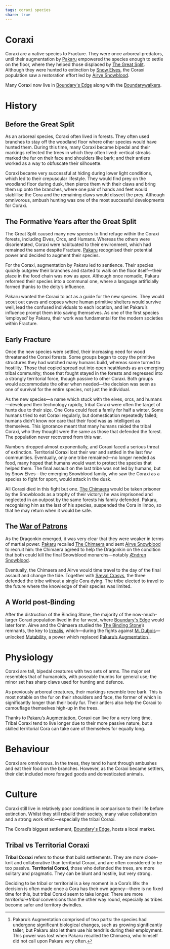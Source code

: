 ```yaml
---
tags: coraxi species
share: true
---
```

# Coraxi
Coraxi are a native species to Fracture. They were once arboreal predators, until their augmentation by [Pakaru](Pakaru) empowered the species enough to settle on the floor, where they helped those displaced by [The Great Split](The%20Great%20Split.md). Although they were hunted to extinction by [Snow Elves](Snow%20Elf.md), the Coraxi population saw a restoration effort led by [Airve Snowblood](../1%20Characters/1.1%20Deities/Revai,%20Fracture's%20Ward.md).

Many Coraxi now live in [Boundary's Edge](Boundary's%20Edge) along with the [Boundarywalkers](Boundarywalker).

# History
## Before the Great Split
As an arboreal species, Coraxi often lived in forests. They often used branches to stay off the woodland floor where other species would have hunted them. During this time, many Coraxi became bipedal and their markings reflected the trees in which they often lived: vertical streaks marked the fur on their face and shoulders like bark; and their antlers worked as a way to obfuscate their silhouette. 

Coraxi became very successful at hiding during lower light conditions, which led to their crepuscular lifestyle. They would find prey on the woodland floor during dusk, then pierce them with their claws and bring them up onto the branches, where one pair of hands and feet would stablilise the Cora and the remaining claws would dissect the prey. Although omnivorous, ambush hunting was one of the most successful developments for Coraxi. 

## The Formative Years after the Great Split

The Great Split caused many new species to find refuge within the Coraxi forests, including Elves, Orcs, and Humans. Whereas the others were disorientated, Coraxi were habituated to their environment, which had remained the same despite Fracture. [Pakaru](Pakaru) recognised their potential power and decided to augment their species.

For the Coraxi, augmentation by Pakaru led to sentience. Their species quickly outgrew their branches and started to walk on the floor itself—their place in the food chain was now as apex. Although once nomadic, Pakaru reformed their species into a communal one, where a language artificially formed thanks to the deity’s influence. 

Pakaru wanted the Coraxi to act as a guide for the new species. They would scout out caves and copses where human primitive shelters would survive well, lead the confused individuals to each location, and let Pakaru’s influence prompt them into saving themselves. As one of the first species ‘employed’ by Pakaru, their work was fundamental for the modern societies within Fracture.

## Early Fracture

Once the new species were settled, their increasing need for wood threatened the Coraxi forests. Some groups began to copy the primitive structures they had watched many humans build, whereas some turned to hostility. Those that copied spread out into open heathlands as an emerging tribal community; those that fought stayed in the forests and regressed into a strongly territorial force, though passive to other Coraxi. Both groups would accommodate the other when needed—the decision was seen as one of survival for the entire species, not just the individual. 

As the new species—a name which stuck with the elves, orcs, and  humans—developed their technology rapidly, tribal Coraxi were often the target of hunts due to their size. One Cora could feed a family for half a winter. Some humans tried to eat Coraxi regularly, but domestication repeatedly failed; humans didn’t know nor care that their food was as intelligent as themselves. This ignorance meant that many humans raided the tribal Coraxi, who they thought were the same as those that defended the forest. The population never recovered from this war.

Numbers dropped almost exponentially, and Coraxi faced a serious threat of extinction. Territorial Coraxi lost their war and settled in the last few communities. Eventually, only one tribe remained—no longer needed as food, many hoped that humans would want to protect the species that helped them. The final assault on the last tribe was not led by humans, but by Snow Elves—the emerging Snowblood family, who saw the Coraxi as a species to fight for sport, would attack in the dusk. 

All Coraxi died in this fight but one. [The Chimaera](The%20Chimaera) would be taken prisoner by the Snowbloods as a trophy of their victory: he was imprisoned and neglected in an outpost by the same forests his family defended. Pakaru, recognising him as the last of his species, suspended the Cora in limbo, so that he may return when it would be safe.

## The [War of Patrons](War%20of%20Patrons.md)
As the Dragonkin emerged, it was very clear that they were weaker in terms of martial power. [Pakaru](Pakaru) recalled [The Chimaera](The%20Chimaera) and sent [Airve Snowblood](../1%20Characters/1.1%20Deities/Revai,%20Fracture's%20Ward.md) to recruit him: the Chimaera agreed to help the Dragonkin on the condition that both could kill the final Snowblood monarchs—notably [Ændren Snowblood](%C3%86ndren%20Snowblood.md). 

Eventually, the Chimaera and Airve would time travel to the day of the final assault and change the tide. Together with [Sæval Crasys](S%C3%A6val%20Crasys.md), the three defended the tribe without a single Cora dying. The tribe elected to travel to the future where the knowledge of their species was limited.

## A World post-Binding

After the distruction of the Binding Stone, the majority of the now-much-larger Coraxi population lived in the far west, where [Boundary's Edge](Boundary's%20Edge) would later form. Airve and the Chimaera studied the [The Binding Stone](The%20Binding%20Stone)’s remnants, the key to [Irrealis](Irrealis.md), which—during the fights against [M. Dubois](M.%20Dubois.md)—unlocked [Mutability](Mutability), a power which replaced [Pakaru’s Augmentation](Pakaru%E2%80%99s%20Augmentation.md)[^1].

[^1]: Pakaru’s Augmentation comprised of two parts: the species had undergone significant biological changes, such as growing significantly taller; but Pakaru also let them use his tendrils during their employment. This power was lost when Pakaru recalled the Chimaera, who himself did not call upon Pakaru very often.

# Physiology

Coraxi are tall, bipedal creatures with two sets of arms. The major set resembles that of humanoids, with poseable thumbs for general use; the minor set has sharp claws used for hunting and defence. 

As previously arboreal creatures, their markings resemble tree bark. This is most notable on the fur on their shoulders and face, the former of which is significantly longer than their body fur. Their antlers also help the Coraxi to camouflage themselves high-up in the trees. 

Thanks to [Pakaru’s Augmentation](Pakaru%E2%80%99s%20Augmentation.md), Coraxi can live for a very long time. Tribal Coraxi tend to live longer due to their more passive nature, but a skilled territorial Cora can take care of themselves for equally long.

# Behaviour
Coraxi are omnivorous. In the trees, they tend to hunt through ambushes and eat their food on the branches. However, as the Coraxi became settlers, their diet included more foraged goods and domesticated animals.

# Culture

Coraxi still live in relatively poor conditions in comparison to their life before extinction. Whilst they still rebuild their society, many value collaboration and a strong work ethic—especially the tribal Coraxi.

The Coraxi’s biggest settlement, [Boundary's Edge](Boundary's%20Edge), hosts a local market.

## Tribal vs Territorial Coraxi
**Tribal Coraxi** refers to those that build settlements. They are more close-knit and collaborative than territorial Coraxi, and are often considered to be too passive. **Territorial Coraxi**, those who defended the trees, are more solitary and pragmatic. They can be blunt and hostile, but very strong. 

Deciding to be tribal or territorial is a key moment in a Cora’s life: the decision is often made once a Cora has their own agency—there is no fixed time for this, but tribal Coraxi seem to take longer. There are more *territorial→tribal* conversions than the other way round, especially as tribes become safer and territory dwindles.